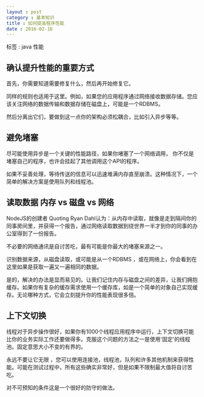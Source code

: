 ```yaml
---
layout : post
category : 基本知识
title : 如何提高程序性能
date : 2016-02-18
---
```



标签 : java 性能


<!-- more -->

## 确认提升性能的重要方式

首先，你需要知道需要修复什么，然后再开始修复它。

同样的规则也适用于这里。例如，如果您的应用程序通过网络接收数据存储。您应该关注网络的数据传输和数据存储在磁盘上，可能是一个RDBMS。

然后分离出它们，要做到这一点你的架构必须松耦合，比如引入异步等等。

## 避免堵塞

尽可能使用异步是一个关键的性能路径，如果你堵塞了一个网络调用， 你不仅是堵塞自己的程序，也许会挂起了其他调用这个API的程序。

如果不妥善处理，等待传送的信息可以迅速堆满内存直至崩溃。这种情况下，一个简单的解决方案是使用队列和线程池。

## 读取数据 内存 vs 磁盘 vs 网络

NodeJS的创建者 Quoting Ryan Dahl认为：从内存中读取，就像是走到隔间你的同事房间里，并获得一个报告，通过网络读取数据到绕世界一半才到你的同事的办公室得到了一份报告。

不必要的网络通讯是自讨苦吃，最有可能是你最大的堵塞来源之一。

识别数据来源，从磁盘读取，或可能是从一个RDBMS ，或在网络上，你会看到在这里如果是获取一遍又一遍相同的数据。

是的，解决的办法是显而易见的。让我们记住内存与磁盘之间的差异，让我们拥抱缓存。如果你有复杂的缓存需求使用一个缓存库，如是一个简单的对象自己实现缓存。无论哪种方式，它会立刻提升你的性能表现很多倍。

## 上下文切换

线程对于异步操作很好，如果你有1000个线程应用程序中运行，上下文切换可能比你的业务实际工作还要做得多。克服这个问题的方法之一是使用'固定'的线程池。固定意思大小不变的有界的。

永远不要让它无限 ，您可以使用连接池，线程池，队列和许多其他机制来获得性能。可能在测试过程中，所有这些确实非常好，但是如果不限制最大值将自讨苦吃。

对不可预知的条件这是一个很好的防守的做法。